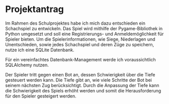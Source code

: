 # Projektantrag

Im Rahmen des Schulprojektes habe ich mich dazu entschieden ein Schachspiel zu entwickeln. Das Spiel wird mithilfe der Pygame-Bibliothek in Python umgesetzt und soll eine Registrierungs- und Anmeldemöglichkeit für Spieler bieten. Um die Spielerinformationen, wie Siege, Niederlagen und Unentschieden, sowie jedes Schachspiel und deren Züge zu speichern, nutze ich eine SQLite Datenbank.

Für ein vereinfachtes Datenbank-Management werde ich voraussichtlich SQLAlchemy nutzen.

Der Spieler tritt gegen einen Bot an, dessen Schwierigkeit über die Tiefe gesteuert werden kann. Die Tiefe gibt an, wie viele Schritte der Bot bei seinem nächsten Zug berücksichtigt. Durch die Anpassung der Tiefe kann die Schwierigkeit des Spiels erhöht werden und somit die Herausforderung für den Spieler gesteigert werden.
